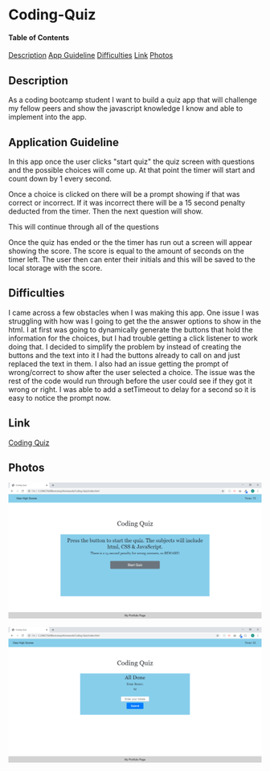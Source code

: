 # Coding-Quiz

#### Table of Contents
[Description](#Description)
[App Guideline](#Application-Guideline)
[Difficulties](#Difficulties)
[Link](https://mrtrpak.github.io/Coding-Quiz/)
[Photos](#Photos)

## Description

As a coding bootcamp student I want to build a quiz app that will challenge my fellow peers and show the javascript knowledge I know and able to implement into the app.

## Application Guideline

In this app once the user clicks "start quiz" the quiz screen with questions and the possible choices will come up. At that point the timer will start and count down by 1 every second. 

Once a choice is clicked on there will be a prompt showing if that was correct or incorrect. If it was incorrect there will be a 15 second penalty deducted from the timer. Then the next question will show.

This will continue through all of the questions

Once the quiz has ended or the the timer has run out a screen will appear showing the score. The score is equal to the amount of seconds on the timer left. The user then can enter their initials and this will be saved to the local storage with the score.

## Difficulties

I came across a few obstacles when I was making this app. One issue I was struggling with how was I going to get the the answer options to show in the html. I at first was going to dynamically generate the buttons that hold the information for the choices, but I had trouble getting a click listener to work doing that. I decided to simplify the problem by instead of creating the buttons and the text into it I had the buttons already to call on and just replaced the text in them. I also had an issue getting the prompt of wrong/correct to show after the user selected a choice. The issue was the rest of the code would run through before the user could see if they got it wrong or right. I was able to add a setTimeout to delay for a second so it is easy to notice the prompt now. 

## Link

[Coding Quiz](https://mrtrpak.github.io/Coding-Quiz/)

## Photos

![website photo](/photos/homepage.png)

![score screen photo](/photos/scorescreen.png)